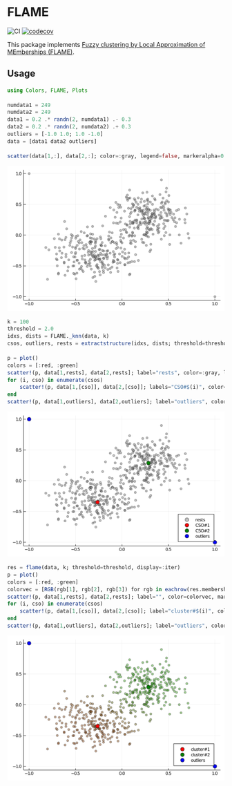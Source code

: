 # FLAME
![CI](https://github.com/ymtoo/FLAME.jl/workflows/CI/badge.svg)
[![codecov](https://codecov.io/gh/ymtoo/FLAME.jl/branch/master/graph/badge.svg?token=8JYIR0IKGZ)](https://codecov.io/gh/ymtoo/FLAME.jl)

This package implements [Fuzzy clustering by Local Approximation of MEmberships (FLAME)](https://link.springer.com/article/10.1186/1471-2105-8-3).

## Usage
```julia
using Colors, FLAME, Plots

numdata1 = 249
numdata2 = 249
data1 = 0.2 .* randn(2, numdata1) .- 0.3
data2 = 0.2 .* randn(2, numdata2) .+ 0.3
outliers = [-1.0 1.0; 1.0 -1.0]
data = [data1 data2 outliers]

scatter(data[1,:], data[2,:]; color=:gray, legend=false, markeralpha=0.5)
```
![window](scatter-0.png)

```julia
k = 100
threshold = 2.0
idxs, dists = FLAME._knn(data, k)
csos, outliers, rests = extractstructure(idxs, dists; threshold=threshold)

p = plot()
colors = [:red, :green]
scatter!(p, data[1,rests], data[2,rests]; label="rests", color=:gray, legend=:bottomright, markeralpha=0.5)
for (i, cso) in enumerate(csos)
    scatter!(p, data[1,[cso]], data[2,[cso]]; labels="CSO#$(i)", color=colors[i], legend=:bottomright, markersize=6)
end
scatter!(p, data[1,outliers], data[2,outliers]; label="outliers", color=:blue,legend=:bottomright, markersize=6)
```
![window](scatter-1.png)

```julia
res = flame(data, k; threshold=threshold, display=:iter)
p = plot()
colors = [:red, :green]
colorvec = [RGB(rgb[1], rgb[2], rgb[3]) for rgb in eachrow(res.memberships[rests,:])]
scatter!(p, data[1,rests], data[2,rests]; label="", color=colorvec, markeralpha=0.5)
for (i, cso) in enumerate(csos)
    scatter!(p, data[1,[cso]], data[2,[cso]]; label="cluster#$(i)", color=colors[i], legend=:bottomright, markersize=6)
end
scatter!(p, data[1,outliers], data[2,outliers]; label="outliers", color=:blue,legend=:bottomright, markersize=6)
```
![window](scatter-2.png)